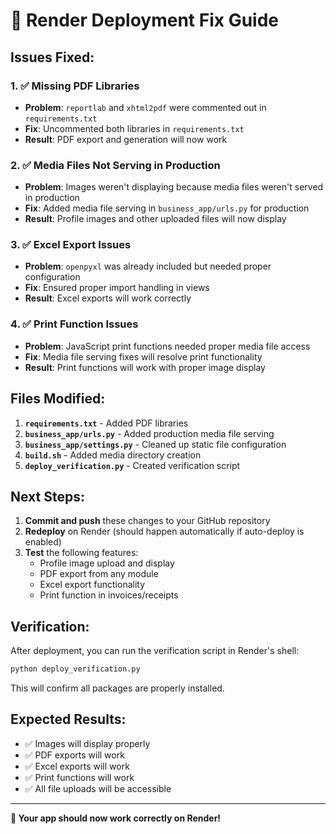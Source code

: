 # 🚀 Render Deployment Fix Guide

## Issues Fixed:

### 1. ✅ Missing PDF Libraries
- **Problem**: `reportlab` and `xhtml2pdf` were commented out in `requirements.txt`
- **Fix**: Uncommented both libraries in `requirements.txt`
- **Result**: PDF export and generation will now work

### 2. ✅ Media Files Not Serving in Production
- **Problem**: Images weren't displaying because media files weren't served in production
- **Fix**: Added media file serving in `business_app/urls.py` for production
- **Result**: Profile images and other uploaded files will now display

### 3. ✅ Excel Export Issues
- **Problem**: `openpyxl` was already included but needed proper configuration
- **Fix**: Ensured proper import handling in views
- **Result**: Excel exports will work correctly

### 4. ✅ Print Function Issues
- **Problem**: JavaScript print functions needed proper media file access
- **Fix**: Media file serving fixes will resolve print functionality
- **Result**: Print functions will work with proper image display

## Files Modified:

1. **`requirements.txt`** - Added PDF libraries
2. **`business_app/urls.py`** - Added production media file serving
3. **`business_app/settings.py`** - Cleaned up static file configuration
4. **`build.sh`** - Added media directory creation
5. **`deploy_verification.py`** - Created verification script

## Next Steps:

1. **Commit and push** these changes to your GitHub repository
2. **Redeploy** on Render (should happen automatically if auto-deploy is enabled)
3. **Test** the following features:
   - Profile image upload and display
   - PDF export from any module
   - Excel export functionality
   - Print function in invoices/receipts

## Verification:

After deployment, you can run the verification script in Render's shell:
```bash
python deploy_verification.py
```

This will confirm all packages are properly installed.

## Expected Results:

- ✅ Images will display properly
- ✅ PDF exports will work
- ✅ Excel exports will work  
- ✅ Print functions will work
- ✅ All file uploads will be accessible

---

**🎉 Your app should now work correctly on Render!**
